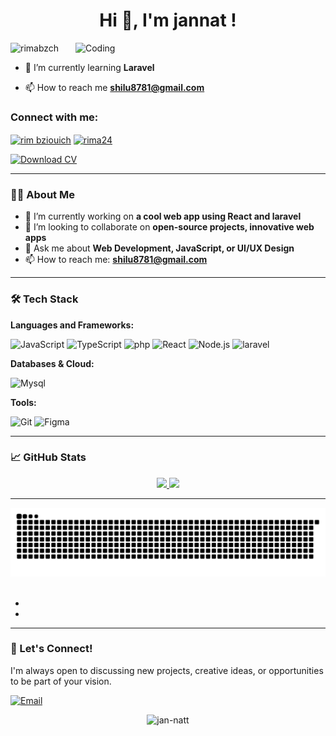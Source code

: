 <!--![mypic2](https://github.com/RimaBzch/RimaBzch/assets/86674923/7237a9e9-4b53-48db-94c8-09097f652570)-->


<h1 align="center">Hi 👋, I'm jannat !</h1>
<div align="center">
 
</div>

<img align="right" alt="Coding" width="400" src="https://user-images.githubusercontent.com/74038190/221352975-94759904-aa4c-4032-a8ab-b546efb9c478.gif">
<p align="left"> <img src="https://komarev.com/ghpvc/?username=rimabzch&label=Profile%20views&color=0e75b6&style=flat" alt="rimabzch" /> </p>

- 🌱 I’m currently learning **Laravel**

- 📫 How to reach me **shilu8781@gmail.com**

<h3 align="left">Connect with me:</h3>
<p align="left">
<a href="#" target="blank"><img align="center" src="https://raw.githubusercontent.com/rahuldkjain/github-profile-readme-generator/master/src/images/icons/Social/linked-in-alt.svg" alt="rim bziouich" height="30" width="40" /></a>
<a href="#" target="blank"><img align="center" src="https://raw.githubusercontent.com/rahuldkjain/github-profile-readme-generator/master/src/images/icons/Social/discord.svg" alt="rima24" height="30" width="40" /></a>
</p>

<a href="#" target="_blank">
  <img src="https://img.shields.io/badge/Download-CV-blue?style=for-the-badge&logo=googledrive" alt="Download CV">
</a>

---

### 🧑‍💻 About Me

- 🔭 I’m currently working on **a cool web app using React and laravel**
- 👯 I’m looking to collaborate on **open-source projects, innovative web apps** 
- 💬 Ask me about **Web Development, JavaScript, or UI/UX Design**
- 📫 How to reach me: **shilu8781@gmail.com**


---

### 🛠️ Tech Stack

**Languages and Frameworks:**

![JavaScript](https://img.shields.io/badge/JavaScript-F7DF1E?style=for-the-badge&logo=javascript&logoColor=black)
![TypeScript](https://img.shields.io/badge/TypeScript-007ACC?style=for-the-badge&logo=typescript&logoColor=white)
![php](https://img.shields.io/badge/Php-3776AB?style=for-the-badge&logo=php&logoColor=white)
![React](https://img.shields.io/badge/React-20232A?style=for-the-badge&logo=react&logoColor=61DAFB)
![Node.js](https://img.shields.io/badge/Node.js-339933?style=for-the-badge&logo=nodedotjs&logoColor=white)
![laravel](https://img.shields.io/badge/laravel-000000?style=for-the-badge&logo=laravel&logoColor=white)

**Databases & Cloud:**


![Mysql](https://img.shields.io/badge/Mysql-316192?style=for-the-badge&logo=Mysql&logoColor=white)


**Tools:**

![Git](https://img.shields.io/badge/Git-F05032?style=for-the-badge&logo=git&logoColor=white)
![Figma](https://img.shields.io/badge/Figma-F24E1E?style=for-the-badge&logo=figma&logoColor=white)


---

### 📈 GitHub Stats

<p align="center">
  <a href="https://github.com/jan-natt">
    <img height="180em" src="https://github-readme-stats.vercel.app/api?username=jan-natt&show_icons=true&theme=radical&hide_border=true" />
    <img height="180em" src="https://github-readme-stats.vercel.app/api/top-langs/?username=jan-natt&layout=compact&theme=radical&hide_border=true" />
  </a>
</p>

---

<div align="center">
 <picture>
  <source media="(prefers-color-scheme: dark)" srcset="https://github.com/Vaibhav2002/Vaibhav2002/blob/output/github-contribution-grid-snake-dark.svg" />
  <source media="(prefers-color-scheme: light)" srcset="https://github.com/Vaibhav2002/Vaibhav2002/blob/output/github-contribution-grid-snake.svg" />
  <img alt="github-snake" src="https://github.com/Vaibhav2002/Vaibhav2002/blob/output/github-contribution-grid-snake.svg" />
</picture>
</div>


<br>



- 
- 

---

### 🤝 Let's Connect!

I'm always open to discussing new projects, creative ideas, or opportunities to be part of your vision.


[![Email](https://img.shields.io/badge/Email-D14836?style=for-the-badge&logo=gmail&logoColor=white)](mailto:your.shilu8781@gmail.com)

<p align="center"> 
  <img src="https://komarev.com/ghpvc/?username=jan-natt&label=Profile%20Views&color=0e75b6&style=flat" alt="jan-natt" />
</p>
